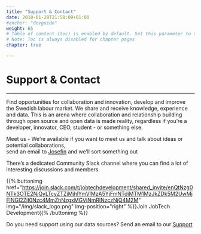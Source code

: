 ```yaml
---
title: "Support & Contact"
date: 2018-01-28T21:58:09+01:00
#anchor: "devguide"
weight: 65
# Table of content (toc) is enabled by default. Set this parameter to true to disable it.
# Note: Toc is always disabled for chapter pages
chapter: true

---
```

# Support & Contact
<hr>
Find opportunities for collaboration and innovation, develop and improve the Swedish labour market. 
We share and receive knowledge, experience and data. This is an arena where collaboration and relationship building through open source and open data is made reality, regardless if you’re a developer, innovator, CEO, student - or something else.


Meet us - We’re available if you want to meet us and talk about ideas or potential collaborations,  
send an email to [Josefin](mailto:josefin.berndtson@jobtechdev.se) and we’ll sort something out

There’s a dedicated Community Slack channel where you can find a lot of interesting discussions and members.  
  
{{% buttonimg href="https://join.slack.com/t/jobtechdevelopment/shared_invite/enQtNzg0NTk3OTE2NjQyLTcyZTZjMjhlYmVlMzA5YjFmNTdiMTM1MzJkZDk5M2UwMjFlNGI2ZjI0Nzc4MmZhNzgxMGViNmRlNzczNjQ4M2M" img="/img/slack_logo.png" img-position="right" %}}Join JobTech Development{{% /buttonimg %}}  

Do you need support using our data sources?
Send an email to our [Support](mailto:support@jobtechdev.se)



